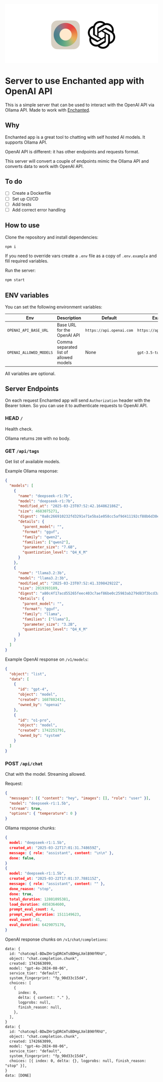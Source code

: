 ![](./assets/banner.png)

# Server to use Enchanted app with OpenAI API

This is a simple server that can be used to interact with the OpenAI API via Ollama API. Made to work with [Enchanted](https://github.com/gluonfield/enchanted).

## Why

Enchanted app is a great tool to chatting with self hosted AI models. It supports Ollama API.

OpenAI API is different: it has other endpoints and requests format.

This server will convert a couple of endpoints mimic the Ollama API and converts data to work with OpenAI API.

## To do

- [ ] Create a Dockerfile
- [ ] Set up CI/CD
- [ ] Add tests
- [ ] Add correct error handling

## How to use

Clone the repository and install dependencies:

```bash
npm i
```

If you need to override vars create a `.env` file as a copy of `.env.example` and fill required variables.

Run the server:

```bash
npm start
```

## ENV variables

You can set the following environment variables:

| Env                     | Description                            | Default                  | Example                  |
| ----------------------- | -------------------------------------- | ------------------------ | ------------------------ |
| `OPENAI_API_BASE_URL`   | Base URL for the OpenAI API            | `https://api.openai.com` | `https://api.openai.com` |
| `OPENAI_ALLOWED_MODELS` | Comma separated list of allowed models | None                     | `gpt-3.5-turbo,gpt-4o`   |

All variables are optional.

## Server Endpoints

On each request Enchanted app will send `Authorization` header with the Bearer token. So you can use it to authenticate requests to OpenAI API.

### HEAD `/`

Health check.

Ollama returns `200` with no body.

### GET `/api/tags`

Get list of available models.

Example Ollama response:

```json
{
  "models": [
    {
      "name": "deepseek-r1:7b",
      "model": "deepseek-r1:7b",
      "modified_at": "2025-03-23T07:52:42.164862186Z",
      "size": 4683075271,
      "digest": "0a8c266910232fd3291e71e5ba1e058cc5af9d411192cf88b6d30e92b6e73163",
      "details": {
        "parent_model": "",
        "format": "gguf",
        "family": "qwen2",
        "families": ["qwen2"],
        "parameter_size": "7.6B",
        "quantization_level": "Q4_K_M"
      }
    },
    {
      "name": "llama3.2:3b",
      "model": "llama3.2:3b",
      "modified_at": "2025-03-23T07:52:41.339842922Z",
      "size": 2019393189,
      "digest": "a80c4f17acd55265feec403c7aef86be0c25983ab279d83f3bcd3abbcb5b8b72",
      "details": {
        "parent_model": "",
        "format": "gguf",
        "family": "llama",
        "families": ["llama"],
        "parameter_size": "3.2B",
        "quantization_level": "Q4_K_M"
      }
    }
  ]
}
```

Example OpenAI response on `/v1/models`:

```json
{
  "object": "list",
  "data": [
    {
      "id": "gpt-4",
      "object": "model",
      "created": 1687882411,
      "owned_by": "openai"
    },
    {
      "id": "o1-pro",
      "object": "model",
      "created": 1742251791,
      "owned_by": "system"
    }
  ]
}
```

### POST `/api/chat`

Chat with the model. Streaming allowed.

Request:

```json
{
  "messages": [{ "content": "hey", "images": [], "role": "user" }],
  "model": "deepseek-r1:1.5b",
  "stream": true,
  "options": { "temperature": 0 }
}
```

Ollama response chunks:

```json
{
  model: "deepseek-r1:1.5b",
  created_at: "2025-03-22T17:01:31.748659Z",
  message: { role: "assistant", content: "\n\n" },
  done: false,
}
{
  model: "deepseek-r1:1.5b",
  created_at: "2025-03-22T17:01:37.788115Z",
  message: { role: "assistant", content: "" },
  done_reason: "stop",
  done: true,
  total_duration: 12801095381,
  load_duration: 4858364600,
  prompt_eval_count: 4,
  prompt_eval_duration: 1511149623,
  eval_count: 41,
  eval_duration: 6429075170,
}
```

OpenAI response chunks on `/v1/chat/completions`:

```
data: {
  id: "chatcmpl-BDwZHr1gDRCmTsBDHgLXmlB90fRhU",
  object: "chat.completion.chunk",
  created: 1742663099,
  model: "gpt-4o-2024-08-06",
  service_tier: "default",
  system_fingerprint: "fp_90d33c15d4",
  choices: [
    {
      index: 0,
      delta: { content: "." },
      logprobs: null,
      finish_reason: null,
    },
  ],
}
data: {
  id: "chatcmpl-BDwZHr1gDRCmTsBDHgLXmlB90fRhU",
  object: "chat.completion.chunk",
  created: 1742663099,
  model: "gpt-4o-2024-08-06",
  service_tier: "default",
  system_fingerprint: "fp_90d33c15d4",
  choices: [{ index: 0, delta: {}, logprobs: null, finish_reason: "stop" }],
}
data: [DONE]
```
